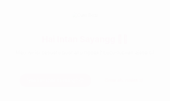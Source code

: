 <!DOCTYPE html>
<html lang="id">
<head>
  <meta charset="UTF-8" />
  <meta name="viewport" content="width=device-width, initial-scale=1.0"/>
  <title>Sebuah Ruang Lucu untuk Kita</title>
  <style>
    @import url('https://fonts.googleapis.com/css2?family=Comic+Neue:wght@400;700&display=swap');

    body {
      margin: 0;
      font-family: 'Comic Neue', cursive;
      background-color: #fff0f5;
      color: #444;
      overflow-x: hidden;
    }

    .container {
      max-width: 700px;
      margin: 30px auto;
      background-color: #fff;
      padding: 30px 25px;
      border-radius: 25px;
      box-shadow: 0 10px 25px rgba(0, 0, 0, 0.15);
      animation: fadeIn 1s ease;
    }

    @keyframes fadeIn {
      from { opacity: 0; transform: translateY(30px); }
      to { opacity: 1; transform: translateY(0); }
    }

    header {
      text-align: center;
    }

    header img {
      max-width: 140px;
      border-radius: 20px;
      margin-bottom: 15px;
    }

    h1 {
      color: #d63384;
      font-size: 26px;
      margin-bottom: 10px;
    }

    p {
      font-size: 16px;
      color: #555;
    }

    .buttons {
      display: flex;
      justify-content: center;
      gap: 20px;
      margin-top: 20px;
      flex-wrap: wrap;
    }

    .buttons button {
      padding: 12px 22px;
      font-size: 15px;
      border: none;
      border-radius: 20px;
      cursor: pointer;
      transition: all 0.2s ease;
    }

    #yesButton {
      background-color: #ff69b4;
      color: white;
      box-shadow: 0 3px 6px rgba(0,0,0,0.1);
    }

    #noButton {
      background-color: #ffe4e1;
      color: #d6336c;
      position: relative;
    }

    #noButton:hover {
      transform: scale(1.1);
    }

    #formContainer {
      display: none;
      max-height: 80vh;
      overflow-y: auto;
      scroll-behavior: smooth;
    }

    .question-block {
      margin-bottom: 25px;
    }

    label {
      display: block;
      font-weight: bold;
      margin-bottom: 8px;
      color: #d6336c;
      font-size: 16px;
    }

    textarea {
      width: 100%;
      padding: 10px;
      border-radius: 12px;
      border: 1px solid #ccc;
      font-size: 15px;
      resize: vertical;
      box-shadow: inset 0 1px 3px rgba(0,0,0,0.05);
      font-family: 'Comic Neue', cursive;
    }

    .navigation-buttons {
      display: flex;
      justify-content: space-between;
      margin-top: 25px;
    }

    .nav-button {
      padding: 12px 24px;
      font-size: 15px;
      font-weight: bold;
      border: none;
      border-radius: 20px;
      cursor: pointer;
      background-color: #f8bbd0;
      color: #880e4f;
      transition: background 0.2s;
    }

    .nav-button:hover {
      background-color: #f48fb1;
    }

    button[type="submit"] {
      display: block;
      width: 100%;
      margin-top: 30px;
      padding: 15px;
      font-size: 17px;
      font-weight: bold;
      color: white;
      background: linear-gradient(to right, #ec407a, #d81b60);
      border: none;
      border-radius: 20px;
      cursor: pointer;
      box-shadow: 0 4px 8px rgba(0,0,0,0.15);
    }

    button[type="submit"]:hover {
      transform: scale(1.03);
    }

    .page {
      display: none;
    }

    .page.active {
      display: block;
    }
  </style>
</head>
<body>

  <!-- HALAMAN INTRO -->
  <div class="container" id="introContainer">
    <header>
      <img src="https://media.tenor.com/gUiu1zyxfzYAAAAi/bear-kiss-bear-kisses.gif" alt="Cute Bear" />
      <h1>Hai Intan Sayangg 🧸💕</h1>
      <p>Mau isi-isi sesuatu buat aku nggak? Lucu-lucuan ajaaa 😚</p>
    </header>
    <div class="buttons">
      <button id="yesButton">Iyaa kenapaa sayaang? 😍</button>
      <button id="noButton">Gmw ah, malas 🙄</button>
    </div>
  </div>

  <!-- HALAMAN FORM DEEPTALK -->
  <div class="container" id="formContainer">
    <header>
      <img src="https://media.tenor.com/D15-kH_3WwEAAAAi/love-letter.gif" alt="Love Letter">
      <h1>Deeptalk Bareng Intan ❤️</h1>
      <p>Ayo ngobrol dari hati ke hati yaa 😚 Semua jawabanmu aman di aku kok!</p>
    </header>

    <form action="https://formspree.io/f/xanjdrpq" method="POST">
      <div id="page-1" class="page active">
        <div class="question-block">
          <label>1. Apa hal yang paling bikin kamu bersyukur kita bareng?</label>
          <textarea name="1_syukur"></textarea>
        </div>
        <div class="question-block">
          <label>2. Satu sifat aku yang paling kamu sukaa?</label>
          <textarea name="2_sifat_favorit"></textarea>
        </div>
        <div class="question-block">
          <label>3. Kapan kamu ngerasa paling dicintai?</label>
          <textarea name="3_dicintai"></textarea>
        </div>
        <div class="question-block">
          <label>4. Gambaran masa depan kita menurut kamu?</label>
          <textarea name="4_masa_depan"></textarea>
        </div>
      </div>

      <div id="page-2" class="page">
        <div class="question-block">
          <label>5. Apa yang bisa bikin kita makin lengket?</label>
          <textarea name="5_lengket"></textarea>
        </div>
        <div class="question-block">
          <label>6. Hal yang kamu takutin dalam hubungan kita?</label>
          <textarea name="6_takut"></textarea>
        </div>
        <div class="question-block">
          <label>7. Ide lucu supaya makin klik?</label>
          <textarea name="7_lucu"></textarea>
        </div>
        <div class="question-block">
          <label>8. Cara kita tetap mesra walau udah lama?</label>
          <textarea name="8_mesra"></textarea>
        </div>
      </div>

      <!-- Navigasi -->
      <div class="navigation-buttons">
        <button type="button" id="prevBtn" class="nav-button">⏮ Sebelumnya</button>
        <button type="button" id="nextBtn" class="nav-button">Lanjut ⏭</button>
      </div>

      <button type="submit">Kirim ke Sayangg! 💌</button>
    </form>
  </div>

  <script>
    const yesButton = document.getElementById('yesButton');
    const noButton = document.getElementById('noButton');
    const introContainer = document.getElementById('introContainer');
    const formContainer = document.getElementById('formContainer');

    yesButton.addEventListener('click', () => {
      introContainer.style.display = 'none';
      formContainer.style.display = 'block';
    });

    noButton.addEventListener('mouseover', () => {
      const i = Math.floor(Math.random() * (window.innerWidth - noButton.offsetWidth));
      const j = Math.floor(Math.random() * (window.innerHeight - noButton.offsetHeight));
      noButton.style.position = 'absolute';
      noButton.style.left = i + 'px';
      noButton.style.top = j + 'px';
    });

    // Navigasi halaman
    let currentPage = 1;
    const totalPages = 2;

    function showPage(num) {
      document.querySelectorAll('.page').forEach(p => p.classList.remove('active'));
      document.getElementById(`page-${num}`).classList.add('active');
      document.getElementById('prevBtn').style.display = num === 1 ? 'none' : 'inline-block';
      document.getElementById('nextBtn').style.display = num === totalPages ? 'none' : 'inline-block';
    }

    document.getElementById('nextBtn').addEventListener('click', () => {
      if (currentPage < totalPages) {
        currentPage++;
        showPage(currentPage);
      }
    });

    document.getElementById('prevBtn').addEventListener('click', () => {
      if (currentPage > 1) {
        currentPage--;
        showPage(currentPage);
      }
    });

    showPage(currentPage);
  </script>
</body>
</html>
